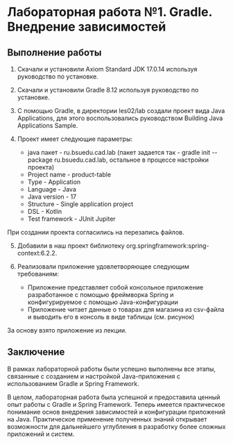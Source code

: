 
# Лабораторная работа №1. Gradle. Внедрение зависимостей

## Выполнение работы

1. Скачали и установили Axiom Standard JDK 17.0.14 используя руководство по установке.

2. Скачали и установили Gradle 8.12 используя руководство по установке.

3. С помощью Gradle, в директории les02/lab создали проект вида Java Applications, для этого воспользовались руководством Building Java Applications Sample.

4. Проект имеет следующие параметры:
    + java пакет - ru.bsuedu.cad.lab (пакет задается так - gradle init --package ru.bsuedu.cad.lab, остальное в процессе настройки проекта)
    + Project name - product-table
    + Type - Application
    + Language - Java
    + Java version - 17
    + Structure - Single application project
    + DSL - Kotlin
    + Test framework - JUnit Jupiter

При создании проекта согласились на перезапись файлов.

5. Добавили в наш проект библиотеку org.springframework:spring-context:6.2.2.

6. Реализовали приложение удовлетворяющее следующим требованиям:
    + Приложение представляет собой консольное приложение разработанное с помощью фреймворка Spring и конфигурируемое с помощью Java-конфигурации
    + Приложение читает данные о товарах для магазина из csv-файла и выводить его в консоль в виде таблицы (см. рисунок)

За основу взято приложение из лекции.

## Заключение
В рамках лабораторной работы были успешно выполнены все этапы, связанные с созданием и настройкой Java-приложения с использованием Gradle и Spring Framework.

В целом, лабораторная работа была успешной и предоставила ценный опыт работы с Gradle и Spring Framework. Теперь имеется практическое понимание основ внедрения зависимостей и конфигурации приложений на Java. Практическое применение полученных знаний открывает возможности для дальнейшего углубления в разработку более сложных приложений и систем.